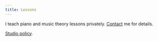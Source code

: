 ```yaml
---
title: Lessons
---
```


I teach piano and music theory lessons privately. [Contact](/contact) me for details.

[Studio policy](/music/studio_policy).
